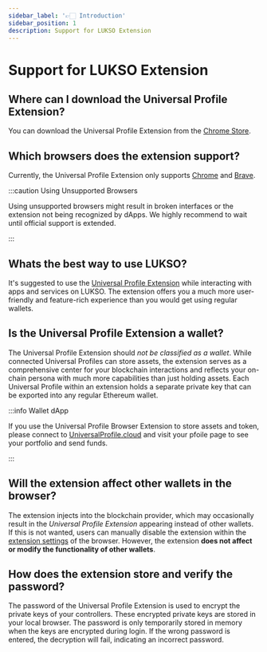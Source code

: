 ```yaml
---
sidebar_label: '👉🏻 Introduction'
sidebar_position: 1
description: Support for LUKSO Extension
---
```


# Support for LUKSO Extension

## Where can I download the Universal Profile Extension?

You can download the Universal Profile Extension from the [Chrome Store](https://chromewebstore.google.com/detail/universal-profiles/abpickdkkbnbcoepogfhkhennhfhehfn?pli=1).

## Which browsers does the extension support?

Currently, the Universal Profile Extension only supports [Chrome](https://www.google.com/intl/en/chrome) and [Brave](https://brave.com/).

:::caution Using Unsupported Browsers

Using unsupported browsers might result in broken interfaces or the extension not being recognized by dApps. We highly recommend to wait until official support is extended.

:::

## Whats the best way to use LUKSO?

It's suggested to use the [Universal Profile Extension](https://docs.lukso.tech/install-up-browser-extension) while interacting with apps and services on LUKSO. The extension offers you a much more user-friendly and feature-rich experience than you would get using regular wallets.

## Is the Universal Profile Extension a wallet?

The Universal Profile Extension should _not be classified as a wallet_. While connected Universal Profiles can store assets, the extension serves as a comprehensive center for your blockchain interactions and reflects your on-chain persona with much more capabilities than just holding assets. Each Universal Profile within an extension holds a separate private key that can be exported into any regular Ethereum wallet.

:::info Wallet dApp

If you use the Universal Profile Browser Extension to store assets and token, please connect to [UniversalProfile.cloud](https://universalprofile.cloud/) and visit your pfoile page to see your portfolio and send funds.

:::

## Will the extension affect other wallets in the browser?

The extension injects into the blockchain provider, which may occasionally result in the _Universal Profile Extension_ appearing instead of other wallets. If this is not wanted, users can manually disable the extension within the [extension settings](https://support.google.com/chrome_webstore/answer/2664769?hl=en) of the browser. However, the extension **does not affect or modify the functionality of other wallets**.

## How does the extension store and verify the password?

The password of the Universal Profile Extension is used to encrypt the private keys of your controllers. These encrypted private keys are stored in your local browser. The password is only temporarily stored in memory when the keys are encrypted during login. If the wrong password is entered, the decryption will fail, indicating an incorrect password.

